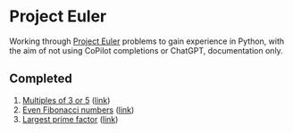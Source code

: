 # Project Euler

Working through [Project Euler](https://projecteuler.net/) problems to gain experience in Python, with the aim of not using CoPilot completions or ChatGPT, documentation only.

## Completed

1. [Multiples of 3 or 5](multiples_of_3_or_5/solution.py) ([link](https://projecteuler.net/problem=1))
2. [Even Fibonacci numbers](even_fibonacci_numbers/solution.py) ([link](https://projecteuler.net/problem=2))
3. [Largest prime factor](largest_prime_factor/solution.py) ([link](https://projecteuler.net/problem=3))
